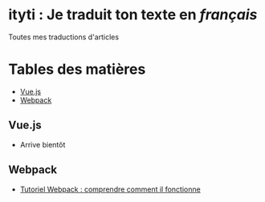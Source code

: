# ityti : Je traduit ton texte en *français*

Toutes mes traductions d'articles

# Tables des matières

- [Vue.js](#webpack)
- [Webpack](#webpack)

## Vue.js

- Arrive bientôt

## Webpack

- [Tutoriel Webpack : comprendre comment il fonctionne](ag-grid.com/ag-grid-understanding-webpack/README.md)
